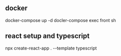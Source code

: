 ## docker
docker-compose up -d
docler-compose exec front sh

## react setup and typescript
npx create-react-app . --template typescript